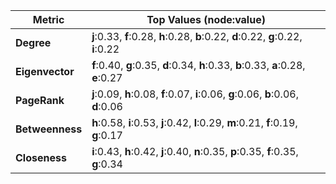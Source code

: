 | Metric | Top Values (node:value) |
| --- | --- |
| **Degree** | **j**:0.33, **f**:0.28, **h**:0.28, **b**:0.22, **d**:0.22, **g**:0.22, **i**:0.22 |
| **Eigenvector** | **f**:0.40, **g**:0.35, **d**:0.34, **h**:0.33, **b**:0.33, **a**:0.28, **e**:0.27 |
| **PageRank** | **j**:0.09, **h**:0.08, **f**:0.07, **i**:0.06, **g**:0.06, **b**:0.06, **d**:0.06 |
| **Betweenness** | **h**:0.58, **i**:0.53, **j**:0.42, **l**:0.29, **m**:0.21, **f**:0.19, **g**:0.17 |
| **Closeness** | **i**:0.43, **h**:0.42, **j**:0.40, **n**:0.35, **p**:0.35, **f**:0.35, **g**:0.34 |
